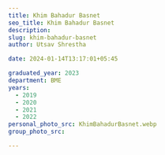 ```yaml
---
title: Khim Bahadur Basnet
seo_title: Khim Bahadur Basnet
description: 
slug: khim-bahadur-basnet
author: Utsav Shrestha

date: 2024-01-14T13:17:01+05:45

graduated_year: 2023
department: BME
years:
  - 2019
  - 2020
  - 2021
  - 2022
personal_photo_src: KhimBahadurBasnet.webp
group_photo_src:

---
```


